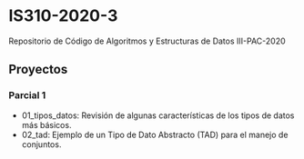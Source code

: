 # IS310-2020-3
Repositorio de Código de Algoritmos y Estructuras de Datos III-PAC-2020

## Proyectos
### Parcial 1
- 01_tipos_datos: Revisión de algunas características de los tipos de datos más básicos.
- 02_tad: Ejemplo de un Tipo de Dato Abstracto (TAD) para el manejo de conjuntos.
